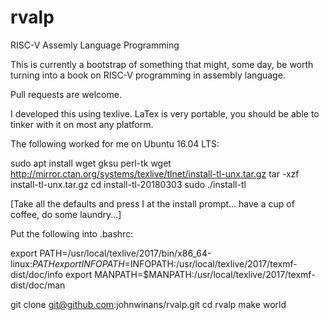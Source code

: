 # rvalp

RISC-V Assemly Language Programming

This is currently a bootstrap of something that might, some day, be worth 
turning into a book on RISC-V programming in assembly language.

Pull requests are welcome.

I developed this using texlive.  LaTex is very portable, you should be able 
to tinker with it on most any platform.  

The following worked for me on Ubuntu 16.04 LTS:

sudo apt install wget gksu perl-tk
wget http://mirror.ctan.org/systems/texlive/tlnet/install-tl-unx.tar.gz
tar -xzf install-tl-unx.tar.gz
cd install-tl-20180303
sudo ./install-tl

[Take all the defaults and press I at the install prompt... have a cup of 
coffee, do some laundry...]

Put the following into .bashrc:

export PATH=/usr/local/texlive/2017/bin/x86_64-linux:$PATH    
export INFOPATH=$INFOPATH:/usr/local/texlive/2017/texmf-dist/doc/info
export MANPATH=$MANPATH:/usr/local/texlive/2017/texmf-dist/doc/man

git clone git@github.com:johnwinans/rvalp.git
cd rvalp
make world
